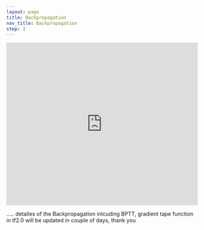 ```yaml
---
layout: page
title: Backpropagation
nav_title: Backpropagation
step: 3
---
```


<iframe width="100%" height="430px" src="https://www.youtube.com/embed/TWah8tWJ2tg?autoplay=1&controls=0&loop=1&playlist=TWah8tWJ2tg&mute=1&amp;showinfo=0" frameborder="0" webkitallowfullscreen mozallowfullscreen allowfullscreen></iframe>


..... detailes of the Backpropagation inlcuding BPTT, gradient tape function in tf2.0 will be updated in couple of days, thank you
